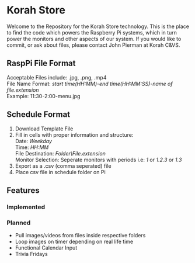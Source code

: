 # Korah Store
Welcome to the Repository for the Korah Store technology. This is the place to find the code which powers the Raspberry Pi systems, which in turn power the monitors and other aspects of our system. If you would like to commit, or ask about files, please contact John Pierman at Korah C&VS.

## RaspPi File Format
Acceptable Files include: .jpg, .png, .mp4\
File Name Format: *start time(HH:MM)*-*end time(HH:MM:SS)*-*name of file*.*extension*\
Example: 11:30-2:00-menu.jpg

## Schedule Format
1. Download Template File
2. Fill in cells with proper information and structure:\
Date: *Weekday*\
Time: *HH:MM*\
File Destination: *Folder\File.extension*\
Monitor Selection: Seperate monitors with periods i.e: *1* or *1.2.3* or *1.3*
3. Export as a .csv (comma seperated) file
4. Place csv file in schedule folder on Pi
## Features
### Implemented

### Planned
- Pull images/videos from files inside respective folders
- Loop images on timer depending on real life time
- Functional Calendar Input
- Trivia Fridays
